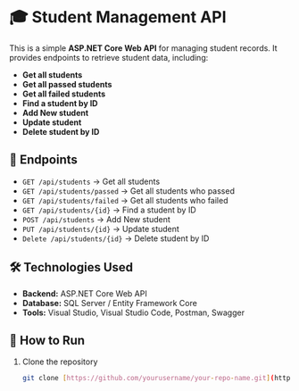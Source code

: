 # 🎓 Student Management API

This is a simple **ASP.NET Core Web API** for managing student records. It provides endpoints to retrieve student data, including:  
- **Get all students**  
- **Get all passed students**  
- **Get all failed students**  
- **Find a student by ID**
- **Add New student**
- **Update student**
-  **Delete student by ID** 

## 🚀 Endpoints

- `GET /api/students` → Get all students  
- `GET /api/students/passed` → Get all students who passed  
- `GET /api/students/failed` → Get all students who failed  
- `GET /api/students/{id}` → Find a student by ID  
- `POST /api/students` → Add New student
- `PUT /api/students/{id}` → Update student 
- `Delete /api/students/{id}` → Delete student by ID  


## 🛠 Technologies Used
- **Backend:** ASP.NET Core Web API  
- **Database:** SQL Server / Entity Framework Core  
- **Tools:** Visual Studio, Visual Studio Code, Postman, Swagger  

## 📌 How to Run
1. Clone the repository  
   ```bash
   git clone [https://github.com/yourusername/your-repo-name.git](https://github.com/mohammedabdelaleem/FirstFullStackTestApp)
